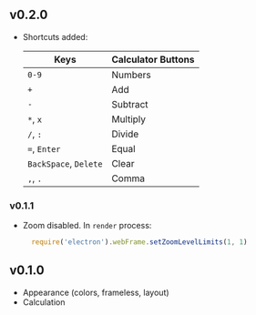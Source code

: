 ## v0.2.0
- Shortcuts added:

  | Keys                  | Calculator Buttons |
  | --------------------- | ------------------ |
  | `0-9`                 | Numbers            |
  | `+`                   | Add                |
  | `-`                   | Subtract           |
  | `*`, `x`              | Multiply           |
  | `/`, `:`              | Divide             |
  | `=`, `Enter`          | Equal              |
  | `BackSpace`, `Delete` | Clear              |
  | `,`, `.`              | Comma              |

### v0.1.1
- Zoom disabled. In `render` process:

  ```js
    require('electron').webFrame.setZoomLevelLimits(1, 1)
  ```
## v0.1.0
- Appearance (colors, frameless, layout)
- Calculation 
